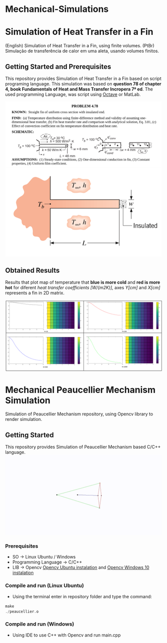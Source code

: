 # Mechanical-Simulations

# Simulation of Heat Transfer in a Fin
(English) Simulation of Heat Transfer in a Fin, using finite volumes.
(PtBr) Simulação de transferência de calor em uma aleta, usando volumes finitos.

## Getting Started and Prerequisites
This repository provides Simulation of Heat Transfer in a Fin based on script programing language. This simulation was based on **question 78 of chapter 4, book Fundamentals of Heat and Mass Transfer Incropera 7ª ed**. The used programming Language, was script using [Octave](https://www.gnu.org/software/octave/) or MatLab.

![](Fin%20Heat%20Transfer/resources/question.png)
![](Fin%20Heat%20Transfer/resources/question.PNG)

## Obtained Results
Results that plot map of temperature that **blue is more cold** and **red is more hot** for diferent *heat transfer coefficients [W/(m2K)]*, axes *Y[cm]* and *X[cm]* represents a fin in 2D matrix.

![](Fin%20Heat%20Transfer/resources/results.png)

# Mechanical Peaucellier Mechanism Simulation
Simulation of Peaucellier Mechanism repository, using Opencv library to render simulation.

## Getting Started
This repository provides Simulation of Peaucellier Mechanism based C/C++ language.
![](Peaucellier%20Mechanism/resources/simulation.gif)

### Prerequisites
  - SO -> Linux Ubuntu / Windows
  - Programming Language -> C/C++
  - LIB -> Opencv [Opencv Ubuntu instalation](https://www.learnopencv.com/install-opencv-3-4-4-on-ubuntu-16-04/) and [Opencv Windows 10 instalation](https://www.learnopencv.com/install-opencv3-on-windows/)

### Compile and run (Linux Ubuntu)
- Using the terminal enter in repository folder and type the command:
```c++
make
./peaucellier.o
```


### Compile and run (Windows)
- Using IDE to use C++ with Opencv and run main.cpp


